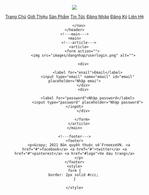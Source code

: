 <!doctype html>
<html>

<head>
    <meta charset="UTF-8">
    <link href="images/favicon.ico" rel="shortcut icon" type="image/vnd.microsoft.icon"/> 
    <title>Đăng Nhập</title>
</head>

<body>
    <!---header--->
    <header>
        <p>
            <a href="trangchu.html">
                <img src="/images/logo.png" id="logo"/>
            </a>
        </p>
        <!---nav--->
        <nav>
            <a href="trangchu.html">Trang Chủ</a>
            <a href="gioithieu.html">Giới Thiệu</a>
            <a href="sanpham.html">Sản Phẩm</a>
            <a href="gioithieu.html">Tin Tức</a>
            <a href="dangnhap.html">Đăng Nhập</a>
            <a href="dangky.html">Đăng Ký</a>
            <a href="lienhe.html">Liên Hệ</a>
            
        </nav>
    </header>
    <!---main--->
    <main>
        <!---article--->
        <article>
           <form action="">
            <img src="images/dangnhap/userlogin.png" alt="">

            <div>
                
                <label for="enail">Email</label>
                <input type="email" name="email" id="email" placeholder="Nhập emai">
            </div>
            <div>

                <label for="password">Nhập password</label>
                <input type="password" placeholder="Nhập password"></inpUt>
            </div>
            
           </form>
        </article>
    </main>

    <!---footer--->
    <footer>
        <p>&copy; 2021 Bản quyền thuộc về FreeezeVN. <a href="#">facebook</a> <a href="#">twitter</a> <a href="#">pinterest</a> <a href="#logo">Ve dau trang</a>
        </p>
    </footer>
    <style>
    form {
    border: 2px solid #ccc; 
    }

    </style>
</body>

</html>
